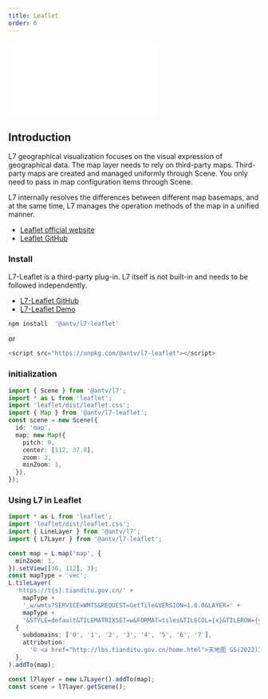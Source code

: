 ```yaml
---
title: Leaflet
order: 6
---
```


<embed src="@/docs/api/common/style.md"></embed>

## Introduction

L7 geographical visualization focuses on the visual expression of geographical data. The map layer needs to rely on third-party maps. Third-party maps are created and managed uniformly through Scene. You only need to pass in map configuration items through Scene.

L7 internally resolves the differences between different map basemaps, and at the same time, L7 manages the operation methods of the map in a unified manner.

- [Leaflet official website](https://leafletjs.com/)
- [Leaflet GitHub](https://github.com/antvis/l7-extensions/tree/master/packages/leaflet)

### Install

L7-Leaflet is a third-party plug-in. L7 itself is not built-in and needs to be followed independently.

- [L7-Leaflet GitHub](https://github.com/antvis/l7-extensions/tree/master/packages/leaflet)
- [L7-Leaflet Demo ](https://l7-leaflet.antv.vision/)

```ts
npm install  '@antv/l7-leaflet'
```

or

```js
<script src="https://unpkg.com/@antv/l7-leaflet"></script>
```

### initialization

```ts
import { Scene } from '@antv/l7';
import * as L from 'leaflet';
import 'leaflet/dist/leaflet.css';
import { Map } from '@antv/l7-leaflet';
const scene = new Scene({
  id: 'map',
  map: new Map({
    pitch: 0,
    center: [112, 37.8],
    zoom: 3,
    minZoom: 1,
  }),
});
```

### Using L7 in Leaflet

```ts
import * as L from 'leaflet';
import 'leaflet/dist/leaflet.css';
import { LineLayer } from '@antv/l7';
import { L7Layer } from '@antv/l7-leaflet';

const map = L.map('map', {
  minZoom: 1,
}).setView([30, 112], 3);
const mapType = 'vec';
L.tileLayer(
  'https://t{s}.tianditu.gov.cn/' +
    mapType +
    '_w/wmts?SERVICE=WMTS&REQUEST=GetTile&VERSION=1.0.0&LAYER=' +
    mapType +
    '&STYLE=default&TILEMATRIXSET=w&FORMAT=tiles&TILECOL={x}&TILEROW={y}&TILEMATRIX={z}&tk=b72aa81ac2b3cae941d1eb213499e15e',
  {
    subdomains: ['0', '1', '2', '3', '4', '5', '6', '7'],
    attribution:
      '© <a href="http://lbs.tianditu.gov.cn/home.html">天地图 GS(2022)3124号 - 甲测资字1100471</a>',
  },
).addTo(map);

const l7layer = new L7Layer().addTo(map);
const scene = l7layer.getScene();
```
